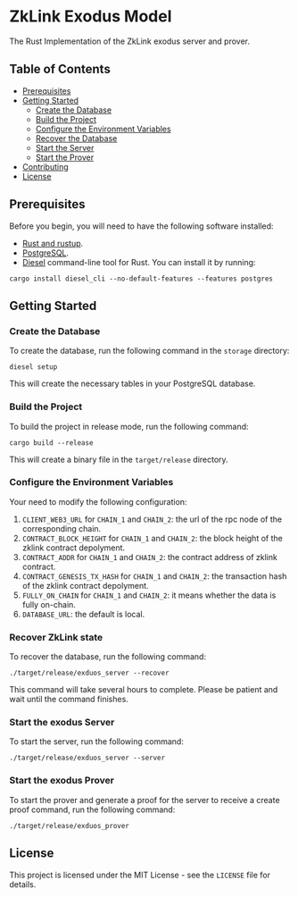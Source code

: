 # ZkLink Exodus Model

The Rust Implementation of the ZkLink exodus server and prover.

## Table of Contents

- [Prerequisites](#prerequisites)
- [Getting Started](#getting-started)
    - [Create the Database](#create-the-database)
    - [Build the Project](#build-the-project)
    - [Configure the Environment Variables](#configure-the-environment-variables)
    - [Recover the Database](#recover-ZkLink-state)
    - [Start the Server](#start-the-exodus-server)
    - [Start the Prover](#start-the-exodus-prover)
- [Contributing](#contributing)
- [License](#license)

## Prerequisites

Before you begin, you will need to have the following software installed:

- [Rust and rustup](https://www.rust-lang.org/tools/install).
- [PostgreSQL](https://www.postgresql.org/download/).
- [Diesel](http://diesel.rs/) command-line tool for Rust. You can install it by running:
```
cargo install diesel_cli --no-default-features --features postgres
```

## Getting Started

### Create the Database

To create the database, run the following command in the `storage` directory:
```
diesel setup
```
This will create the necessary tables in your PostgreSQL database.

### Build the Project

To build the project in release mode, run the following command:
```
cargo build --release
```
This will create a binary file in the `target/release` directory.

### Configure the Environment Variables
Your need to modify the following configuration:

1. `CLIENT_WEB3_URL` for `CHAIN_1` and `CHAIN_2`: the url of the rpc node of the corresponding chain.
2. `CONTRACT_BLOCK_HEIGHT` for `CHAIN_1` and `CHAIN_2`: the block height of the zklink contract depolyment.
3. `CONTRACT_ADDR` for `CHAIN_1` and `CHAIN_2`: the contract address of zklink contract.
4. `CONTRACT_GENESIS_TX_HASH` for `CHAIN_1` and `CHAIN_2`: the transaction hash of the zklink contract depolyment.
5. `FULLY_ON_CHAIN` for `CHAIN_1` and `CHAIN_2`: it means whether the data is fully on-chain.
6. `DATABASE_URL`: the default is local.

### Recover ZkLink state
To recover the database, run the following command:
```
./target/release/exduos_server --recover
```
This command will take several hours to complete. Please be patient and wait until the command finishes.

### Start the exodus Server
To start the server, run the following command:
```
./target/release/exduos_server --server
```

### Start the exodus Prover
To start the prover and generate a proof for the server to receive a create proof command, run the following command:
```
./target/release/exduos_prover
```

## License
This project is licensed under the MIT License - see the `LICENSE` file for details.